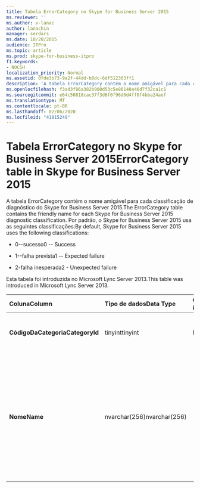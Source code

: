 ```yaml
---
title: Tabela ErrorCategory no Skype for Business Server 2015
ms.reviewer: ''
ms.author: v-lanac
author: lanachin
manager: serdars
ms.date: 10/20/2015
audience: ITPro
ms.topic: article
ms.prod: skype-for-business-itpro
f1.keywords:
- NOCSH
localization_priority: Normal
ms.assetid: 0fde3b73-9a2f-44dd-b8dc-6df512303ff1
description: 'A tabela ErrorCategory contém o nome amigável para cada classificação de diagnóstico do Skype for Business Server 2015. Por padrão, o Skype for Business Server 2015 usa as seguintes classificações:'
ms.openlocfilehash: f3ad3f86a382b900d53c5e86140a46d7f32ca1c1
ms.sourcegitcommit: e64c50818cac37f3d6f0f96d0d4ff0f4bba24aef
ms.translationtype: MT
ms.contentlocale: pt-BR
ms.lasthandoff: 02/06/2020
ms.locfileid: "41815249"
---
```

# <a name="errorcategory-table-in-skype-for-business-server-2015"></a><span data-ttu-id="2040a-104">Tabela ErrorCategory no Skype for Business Server 2015</span><span class="sxs-lookup"><span data-stu-id="2040a-104">ErrorCategory table in Skype for Business Server 2015</span></span>
 
<span data-ttu-id="2040a-105">A tabela ErrorCategory contém o nome amigável para cada classificação de diagnóstico do Skype for Business Server 2015.</span><span class="sxs-lookup"><span data-stu-id="2040a-105">The ErrorCategory table contains the friendly name for each Skype for Business Server 2015 diagnostic classification.</span></span> <span data-ttu-id="2040a-106">Por padrão, o Skype for Business Server 2015 usa as seguintes classificações:</span><span class="sxs-lookup"><span data-stu-id="2040a-106">By default, Skype for Business Server 2015 uses the following classifications:</span></span>
  
- <span data-ttu-id="2040a-107">0--sucesso</span><span class="sxs-lookup"><span data-stu-id="2040a-107">0 -- Success</span></span>
    
- <span data-ttu-id="2040a-108">1--falha prevista</span><span class="sxs-lookup"><span data-stu-id="2040a-108">1 -- Expected failure</span></span>
    
- <span data-ttu-id="2040a-109">2-falha inesperada</span><span class="sxs-lookup"><span data-stu-id="2040a-109">2 - Unexpected failure</span></span>
    
<span data-ttu-id="2040a-110">Esta tabela foi introduzida no Microsoft Lync Server 2013.</span><span class="sxs-lookup"><span data-stu-id="2040a-110">This table was introduced in Microsoft Lync Server 2013.</span></span>
  
|<span data-ttu-id="2040a-111">**Coluna**</span><span class="sxs-lookup"><span data-stu-id="2040a-111">**Column**</span></span>|<span data-ttu-id="2040a-112">**Tipo de dados**</span><span class="sxs-lookup"><span data-stu-id="2040a-112">**Data Type**</span></span>|<span data-ttu-id="2040a-113">**Chave/índice**</span><span class="sxs-lookup"><span data-stu-id="2040a-113">**Key/Index**</span></span>|<span data-ttu-id="2040a-114">**Detalhes**</span><span class="sxs-lookup"><span data-stu-id="2040a-114">**Details**</span></span>|
|:-----|:-----|:-----|:-----|
|<span data-ttu-id="2040a-115">**CódigoDaCategoria**</span><span class="sxs-lookup"><span data-stu-id="2040a-115">**CategoryId**</span></span> <br/> |<span data-ttu-id="2040a-116">tinyint</span><span class="sxs-lookup"><span data-stu-id="2040a-116">tinyint</span></span>  <br/> |<span data-ttu-id="2040a-117">Primária</span><span class="sxs-lookup"><span data-stu-id="2040a-117">Primary</span></span>  <br/> |<span data-ttu-id="2040a-118">Identificador exclusivo da classificação.</span><span class="sxs-lookup"><span data-stu-id="2040a-118">Unique identifier for the classification.</span></span>  <br/> |
|<span data-ttu-id="2040a-119">**Nome**</span><span class="sxs-lookup"><span data-stu-id="2040a-119">**Name**</span></span> <br/> |<span data-ttu-id="2040a-120">nvarchar(256)</span><span class="sxs-lookup"><span data-stu-id="2040a-120">nvarchar(256)</span></span>  <br/> || <span data-ttu-id="2040a-121">Valor e nome amigável atribuídos à classificação.</span><span class="sxs-lookup"><span data-stu-id="2040a-121">Value and friendly name assigned to the classification.</span></span> <span data-ttu-id="2040a-122">Os valores permitidos são:</span><span class="sxs-lookup"><span data-stu-id="2040a-122">Allowed values are:</span></span> <br/>  <span data-ttu-id="2040a-123">0--sucesso</span><span class="sxs-lookup"><span data-stu-id="2040a-123">0 -- Success</span></span> <br/>  <span data-ttu-id="2040a-124">1--falha prevista</span><span class="sxs-lookup"><span data-stu-id="2040a-124">1 -- Expected failure</span></span> <br/>  <span data-ttu-id="2040a-125">2-falha inesperada</span><span class="sxs-lookup"><span data-stu-id="2040a-125">2 - Unexpected failure</span></span> <br/> |
   

